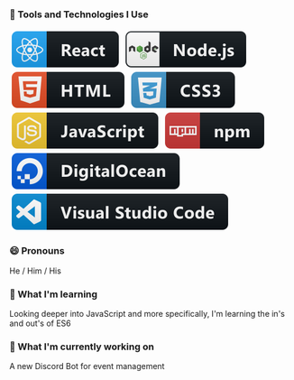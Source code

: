 ### 🚧 Tools and Technologies I Use
<p>
    <img src="https://github.com/MikeCodesDotNET/ColoredBadges/blob/master/svg/dev/frameworks/react.svg" alt="React" style="vertical-align:top; margin:4px">
    <img src="https://github.com/MikeCodesDotNET/ColoredBadges/blob/master/svg/dev/frameworks/nodejs.svg" alt="NodeJS" style="vertical-align:top; margin:4px">
    <img src="https://github.com/MikeCodesDotNET/ColoredBadges/blob/master/svg/dev/languages/html.svg" alt="HTML" style="vertical-align:top; margin:4px">
    <img src="https://github.com/MikeCodesDotNET/ColoredBadges/blob/master/svg/dev/languages/css3.svg" alt="CSS" style="vertical-align:top; margin:4px">
    <img src="https://github.com/MikeCodesDotNET/ColoredBadges/blob/master/svg/dev/languages/js.svg" alt="Vanilla JavaScript" style="vertical-align:top; margin:4px">
    <img src="https://github.com/MikeCodesDotNET/ColoredBadges/blob/master/svg/dev/services/npm.svg" alt="NPM" style="vertical-align:top; margin:4px">
    <img src="https://github.com/MikeCodesDotNET/ColoredBadges/blob/master/svg/dev/services/digitalocean.svg" alt="DigitalOcean" style="vertical-align:top; margin:4px">
    <img src="https://github.com/MikeCodesDotNET/ColoredBadges/blob/master/svg/dev/tools/visualstudio_code.svg" alt="Visual Studio Code" style="vertical-align:top; margin:4px">
</p> 

### 😄 Pronouns
<p>
He / Him / His
</p>

### 🌱 What I'm learning
<p>
Looking deeper into JavaScript and more specifically, I'm learning the in's and out's of ES6
</p>

### 🚀 What I'm currently working on
<p>
A new Discord Bot for event management
</p>


<!--
**BrandonPessman/BrandonPessman** is a ✨ _special_ ✨ repository because its `README.md` (this file) appears on your GitHub profile.

Here are some ideas to get you started:

- 🔭 I’m currently working on ...
- 🌱 I’m currently learning ...
- 👯 I’m looking to collaborate on ...
- 🤔 I’m looking for help with ...
- 💬 Ask me about ...
- 📫 How to reach me: ...
- 😄 Pronouns: ...
- ⚡ Fun fact: ...
-->
